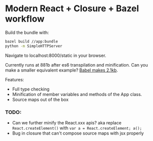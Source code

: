 # Modern React + Closure + Bazel workflow

Build the bundle with:
```bash
bazel build //app:bundle
python -m SimpleHTTPServer
```

Navigate to localhost:8000/static in your browser.

Currently runs at 881b after es6 transpilation and minification. Can you make a smaller equivalent example? [Babel makes 2.1kb](https://babeljs.io/repl/#?babili=true&browsers=&build=&builtIns=false&code_lz=FAYwNghgzlAECCAHRsCmAPALqgdgEzgCVUIRMA6AYQHsBbRanXTWAb2Fk9hEakwCcArmWr8AFIn7VEUADTdG2LAEo2HLhqiDEqcZOlyFOJZmUBudRs6YAFgEso5PhGywAvGqteFg47oBcsAAMspbe1tQA5pFgqHiBAGYQYFCoYRoAvhbhqZgAkn78AG7JYmKqbgB8nuFctg5OqJgAypguqGXO2BXV7LXe_E2C_DhsPL7Y_IFdqOTjhbAA1LAAjFnp3hnmG5wZ8itBh9uZwGGYUTGore3lNV71jrnX2J1t3e69O1aDmMOjrOdorF4rAAIQzciAy54dbhLbZLgZU4aAD0ACo0bAAALUIq6fh2PCoWBolFhQb4XS3PoDIYjWAAHjwdiKlS-nCZLMq-kQgQB9kcPMcNlQYDA1AyDJRzNZ7MZMsqMz5Dycb1m80mkulXLlDIARoJMOdRoxKGA7CAANZufkNKGxZ6zPV2fBiB7KDKVW2PNWQi7A2AAflgACJGCHYIEwwkEiGtQajYw2eEpQqEbtgEjQLwWKLULRmO5YHhqCBBAXjORIk0AKKxCuYABCAE88ngxAByCDIAC0tGoEw72x4OD4sG7KA8DKQKBFYuobhDc_F1FXIcqUpnlQsdgSsDEeYbsAAZMfx8hVDTYMRSJgACIAeQAsuQKUTxBP5IfmNskUA&debug=false&forceAllTransforms=false&shippedProposals=false&circleciRepo=&evaluate=false&fileSize=true&lineWrap=true&presets=es2015%2Creact%2Cstage-2%2Cbabili&prettier=true&targets=&version=6.26.0&envVersion=).

Features:
- Full type checking
- Minification of member variables and methods of the App class.
- Source maps out of the box

### TODO:
- Can we further minify the React.xxx apis? aka replace `React.createElement()` with `var a = React.createElement; a();`
- Bug in closure that can't compose source maps with jsx properly
